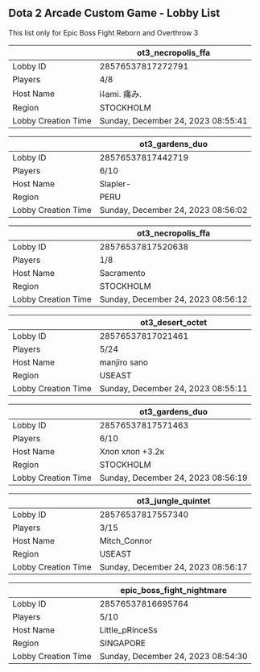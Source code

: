 ## Dota 2 Arcade Custom Game - Lobby List

This list only for Epic Boss Fight Reborn and Overthrow 3

|  | ot3_necropolis_ffa |
| ------ | ------ |
| Lobby ID | 28576537817272791 |
| Players | 4/8 |
| Host Name | i⸸ami. 痛み. |
| Region | STOCKHOLM |
| Lobby Creation Time | Sunday, December 24, 2023 08:55:41 |


|  | ot3_gardens_duo |
| ------ | ------ |
| Lobby ID | 28576537817442719 |
| Players | 6/10 |
| Host Name | Slapler- |
| Region | PERU |
| Lobby Creation Time | Sunday, December 24, 2023 08:56:02 |


|  | ot3_necropolis_ffa |
| ------ | ------ |
| Lobby ID | 28576537817520638 |
| Players | 1/8 |
| Host Name | Sacramento |
| Region | STOCKHOLM |
| Lobby Creation Time | Sunday, December 24, 2023 08:56:12 |


|  | ot3_desert_octet |
| ------ | ------ |
| Lobby ID | 28576537817021461 |
| Players | 5/24 |
| Host Name | manjiro sano |
| Region | USEAST |
| Lobby Creation Time | Sunday, December 24, 2023 08:55:11 |


|  | ot3_gardens_duo |
| ------ | ------ |
| Lobby ID | 28576537817571463 |
| Players | 6/10 |
| Host Name | Хлоп хлоп +3.2к |
| Region | STOCKHOLM |
| Lobby Creation Time | Sunday, December 24, 2023 08:56:19 |


|  | ot3_jungle_quintet |
| ------ | ------ |
| Lobby ID | 28576537817557340 |
| Players | 3/15 |
| Host Name | Mitch_Connor |
| Region | USEAST |
| Lobby Creation Time | Sunday, December 24, 2023 08:56:17 |


|  | epic_boss_fight_nightmare |
| ------ | ------ |
| Lobby ID | 28576537816695764 |
| Players | 5/10 |
| Host Name | Little_pRinceSs |
| Region | SINGAPORE |
| Lobby Creation Time | Sunday, December 24, 2023 08:54:30 |


